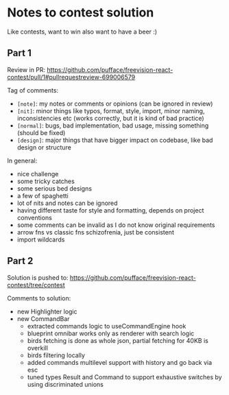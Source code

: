 # Notes to contest solution

Like contests, want to win also want to have a beer :)

## Part 1

Review in PR: https://github.com/pufface/freevision-react-contest/pull/1#pullrequestreview-699006579

Tag of comments:

- `[note]`: my notes or comments or opinions (can be ignored in review)
- `[nit]`: minor things like typos, format, style, import, minor naming, inconsistencies etc (works correctly, but it is kind of bad practice)
- `[normal]`: bugs, bad implementation, bad usage, missing something (should be fixed)
- `[design]`: major things that have bigger impact on codebase, like bad design or structure

In general:

- nice challenge
- some tricky catches
- some serious bed designs
- a few of spaghetti
- lot of nits and notes can be ignored
- having different taste for style and formatting, depends on project conventions
- some comments can be invalid as I do not know original requirements
- arrow fns vs classic fns schizofrenia, just be consistent
- import wildcards

## Part 2

Solution is pushed to: https://github.com/pufface/freevision-react-contest/tree/contest

Comments to solution:

- new Highlighter logic
- new CommandBar
  - extracted commands logic to useCommandEngine hook
  - blueprint omnibar works only as renderer with search logic
  - birds fetching is done as whole json, partial fetching for 40KB is overkill
  - birds filtering locally
  - added commands multilevel support with history and go back via esc
  - tuned types Result and Command to support exhaustive switches by using discriminated unions
